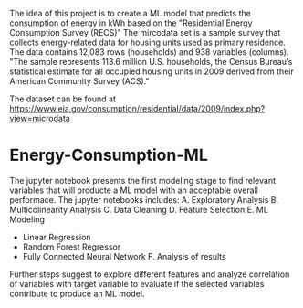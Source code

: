 The idea of this project is to create a ML model that predicts the consumption of energy in kWh based on the "Residential Energy Consumption Survey (RECS)"
The mircodata set is a sample survey that collects energy-related data for housing units used as primary residence. The data contains 12,083 rows (households) and 938 variables (columns). "The sample represents 113.6 million U.S. households, the Census Bureau’s statistical estimate for all occupied housing units in 2009 derived from their American Community Survey (ACS)." 

The dataset can be found at https://www.eia.gov/consumption/residential/data/2009/index.php?view=microdata

# Energy-Consumption-ML
The jupyter notebook presents the first modeling stage to find relevant variables that will producte a ML model with an acceptable overall performace.
The jupyter notebooks includes:
A. Exploratory Analysis
B. Multicolinearity Analysis
C. Data Cleaning 
D. Feature Selection
E. ML Modeling
  - Linear Regression
  - Random Forest Regressor
  - Fully Connected Neural Network
F. Analysis of results

Further steps suggest to explore different features and analyze correlation of variables with target variable to evaluate if the selected variables contribute to produce an ML model.

